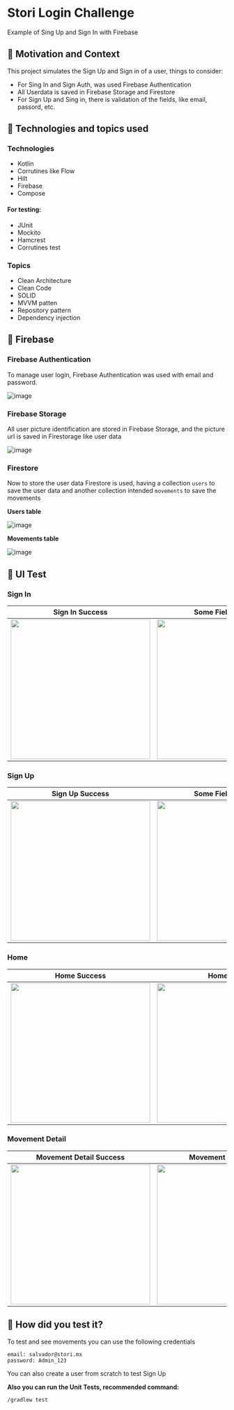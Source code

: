 # Stori Login Challenge
Example of Sing Up and Sign In with Firebase

## :scroll: Motivation and Context

This project simulates the Sign Up and Sign in of a user, things to consider:
- For Sing In and Sign Auth, was used Firebase Authentication
- All Userdata is saved in Firebase Storage and Firestore
- For Sign Up and Sing in, there is validation of the fields, like email, passord, etc.


## :paperclip:  Technologies and topics used

### Technologies
- Kotlin
- Corrutines like Flow
- Hilt
- Firebase
- Compose

#### For testing:
- JUnit
- Mockito
- Hamcrest
- Corrutines test

### Topics
- Clean Architecture
- Clean Code
- SOLID
- MVVM patten
- Repository pattern
- Dependency injection

## :floppy_disk: Firebase

### Firebase Authentication
To manage user login, Firebase Authentication was used with email and password.

![image](https://github.com/salvadormaurilio/Stori-Challenge/assets/4513422/f51ed1bc-1d09-4df9-a9da-b5280bf5597e)

### Firebase Storage
All user picture identification are stored in Firebase Storage, and the picture url is saved in Firestorage like user data

![image](https://github.com/salvadormaurilio/Stori-Challenge/assets/4513422/5cda0d09-2b7e-4030-aae6-06fab270ca18)


### Firestore
Now to store the user data Firestore is used, having a collection `users` to save the user data and another collection intended `movements` to save the movements

**Users table**

![image](https://github.com/salvadormaurilio/Stori-Challenge/assets/4513422/b38f65ef-a3c8-4790-aea0-8be372a37f7e)


**Movements table**

![image](https://github.com/salvadormaurilio/Stori-Challenge/assets/4513422/0ff22771-829c-424d-a031-52188ed60b93)

## :art: UI Test

### Sign In

Sign In Success | Some Fiel is Wrong | User Invalid
--- | ---  | --- 
<img src="https://github.com/salvadormaurilio/Stori-Challenge/assets/4513422/a1f85b87-1680-4212-b879-364bab1fa61b" width="320"> | <img src="https://github.com/salvadormaurilio/Stori-Challenge/assets/4513422/41e0bf18-859f-4ad7-88c8-d844368eeba6" width="320"> | <img src="https://github.com/salvadormaurilio/Stori-Challenge/assets/4513422/699b03e5-2910-4af4-9c85-ee7f4d877f97" width="320">

### Sign Up

Sign Up Success | Some Fiel is Wrong | User al readey Exist
--- | ---  | --- 
<img src="https://github.com/salvadormaurilio/Stori-Challenge/assets/4513422/3a096102-9b5b-4de5-b41c-22290f9ad87a" width="320"> | <img src="https://github.com/salvadormaurilio/Stori-Challenge/assets/4513422/586f4874-2ae9-4314-a90b-e429c617cb05" width="320"> | <img src="https://github.com/salvadormaurilio/Stori-Challenge/assets/4513422/615c0f8f-c8c1-4ed2-b34d-c7f0e10f557c" width="320">


### Home

Home Success | Home Fails 
--- | --- 
<img src="https://github.com/salvadormaurilio/Stori-Challenge/assets/4513422/a1f85b87-1680-4212-b879-364bab1fa61b" width="320"> | <img src="https://github.com/salvadormaurilio/Stori-Challenge/assets/4513422/ae615d9a-3c83-41a5-8372-c669c6aeab61" width="320"> 


### Movement Detail

Movement Detail Success | Movement Detail Fails 
--- | --- 
<img src="https://github.com/salvadormaurilio/Stori-Challenge/assets/4513422/0717d23f-f8f0-43bc-9b63-affb2ca1766d" width="320"> | <img src="https://github.com/salvadormaurilio/Stori-Challenge/assets/4513422/86fc8f57-7302-477a-a738-8de7a40ca8b8" width="320"> 


## :green_heart: How did you test it?

To test and see movements you can use the following credentials

```
email: salvador@stori.mx
password: Admin_123
```
You can also create a user from scratch to test Sign Up


**Also you can run the Unit Tests, recommended command:**

```
/gradlew test
```


